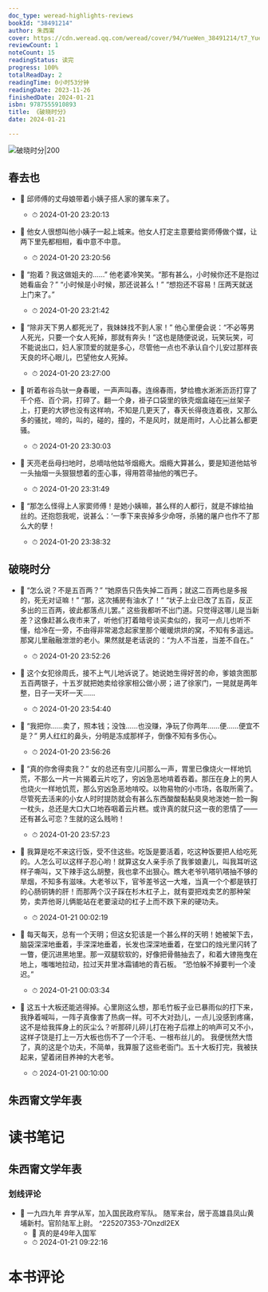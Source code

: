 ```yaml
---
doc_type: weread-highlights-reviews
bookId: "38491214"
author: 朱西甯
cover: https://cdn.weread.qq.com/weread/cover/94/YueWen_38491214/t7_YueWen_38491214.jpg
reviewCount: 1
noteCount: 15
readingStatus: 读完
progress: 100%
totalReadDay: 2
readingTime: 0小时53分钟
readingDate: 2023-11-26
finishedDate: 2024-01-21
isbn: 9787555910893
title: 《破晓时分》
date: 2024-01-21

---
```


![ 破晓时分|200](https://cdn.weread.qq.com/weread/cover/94/YueWen_38491214/t7_YueWen_38491214.jpg)


## 春去也


- 📌 邱师傅的丈母娘带着小姨子搭人家的骡车来了。 
    - ⏱ 2024-01-20 23:20:13 

- 📌 他女人很想叫他小姨子一起上城来。他女人打定主意要给窦师傅做个媒，让两下里先都相相，看中意不中意。 
    - ⏱ 2024-01-20 23:20:56 

- 📌 “抱着？我这做姐夫的……”
他老婆冷笑笑。“那有甚么，小时候你还不是抱过她看庙会？”
“小时候是小时候，那还说甚么！”
“想抱还不容易！压两天就送上门来了。” 
    - ⏱ 2024-01-20 23:21:42 

- 📌 “除非天下男人都死光了，我妹妹找不到人家！”
他心里便会说：“不必等男人死光，只要一个女人死掉，那就有奔头！”这也是随便说说，玩笑玩笑，可不能说出口，妇人家顶爱的就是多心，尽管他一点也不承认自个儿安过那样丧天良的坏心眼儿，巴望他女人死掉。 
    - ⏱ 2024-01-20 23:27:00 

- 📌 听着布谷鸟驮一身春暖，一声声叫春。连绵春雨，梦给檐水淅淅沥沥打穿了千个疮、百个洞，打碎了。翻一个身，褂子口袋里的铁壳烟盒碰在￼丝架子上，打更的大锣也没有这样响，不知是几更天了，春天长得夜连着夜，又那么多的骚扰，啼的，叫的，碰的，撞的，不是风时，就是雨时，人心比甚么都更骚。 
    - ⏱ 2024-01-20 23:30:03 

- 📌 天亮老岳母扫地时，总嘀咕他姑爷烟瘾大。烟瘾大算甚么，要是知道他姑爷一头抽烟一头狠狠想着的歪心事，得用笤帚抽他的嘴巴子。 
    - ⏱ 2024-01-20 23:31:49 

- 📌 “那怎么怪得上人家窦师傅！是她小姨嘛，甚么样的人都行，就是不嫁给抽丝的。还抱怨我呢，说甚么：‘一季下来丧掉多少命呀，杀猪的屠户也作不了那么大的孽！ 
    - ⏱ 2024-01-20 23:38:32 
## 破晓时分


- 📌 “怎么说？不是五百两？”
“她原告只告失掉二百两；就这二百两也是多报的，死无对证嘛！”
“那，这次捕房有油水了！”
“状子上业已改了五百，反正多出的三百两，彼此都落点儿罢。”
这些我都听不出门道。只觉得这哪儿是当新差？这像赶甚么夜市来了，听他们打着暗号谈买卖似的，我可一点儿也听不懂，给冷在一旁，不由得非常渴念起家里那个暖暖烘烘的窝，不知有多遥远。那窝儿里融融泄泄的老小。果然就是老话说的：“为人不当差，当差不自在。” 
    - ⏱ 2024-01-20 23:52:26 

- 📌 这个女犯徐周氏，接不上气儿地诉说了。她说她生得好苦的命，爹娘贪图那五百两银子，十五岁就把她卖给徐家相公做小房；进了徐家门，一晃就是两年整，日子一天坏一天…… 
    - ⏱ 2024-01-20 23:54:40 

- 📌 “我把你……卖了，照本钱；没蚀……也没赚，净玩了你两年……便……便宜不是？”
男人红红的鼻头，分明是冻成那样子，倒像不知有多伤心。 
    - ⏱ 2024-01-20 23:56:26 

- 📌 “真的你舍得卖我？”
女的总还有空儿问那么一声，胃里已像烧火一样地饥荒，不那么一片一片揭着云片吃了，穷凶急恶地啃着吞着。那压在身上的男人也烧火一样地饥荒，那么穷凶急恶地啃咬。以物易物的小市场，各取所需了。尽管死去活来的小女人时时提防就会有甚么东西酸酸黏黏臭臭地泼她一脸一胸一枕头，总还是大口大口地吞咽着云片糕。或许真的就只这一夜的恩情了——还有甚么可恋？生就的这么贱哟！ 
    - ⏱ 2024-01-20 23:57:23 

- 📌 我算是吃不来这行饭，受不住这些。吃饭是要活着，吃这种饭要把人给吃死的。人怎么可以这样子忍心哟！就算这女人亲手杀了我爹娘妻儿，叫我耳听这样子嘶叫，又下辣手这么胡整，我也拿不出狠心。瞧大老爷叭嗒叭嗒抽不够的旱烟，不知多有滋味。大老爷以下，官爷差爷这一大堆，当真一个个都是铁打的心肠铜铸的肝！而那两个汉子踩在杉木杠子上，就有耍把戏卖艺的那种架势，卖弄他哥儿俩能站在老要滚动的杠子上而不跌下来的硬功夫。 
    - ⏱ 2024-01-21 00:02:19 

- 📌 每天每天，总有一个天明；但这女犯该是一个甚么样的天明！她被架下去，脑袋深深地垂着，手深深地垂着，长发也深深地垂着，在堂口的烛光里闪转了一瞥，便沉进黑地里。那一双腿软软的，好像把骨骼抽去了，和着大镣拖曳在地上，嗤嗤地拉动，拉过天井里冰霜铺地的青石板。
“恐怕躲不掉要判一个凌迟。” 
    - ⏱ 2024-01-21 00:03:34 

- 📌 这五十大板还能逃得掉。心里刚这么想，那毛竹板子业已暴雨似的打下来，我挣着喊叫，一阵子真像害了热病一样。可不大对劲儿，一点儿没感到疼痛，这不是给我挥身上的灰尘么？听那砰儿砰儿打在袍子后襟上的响声可又不小，这样子饶是打上一万大板也伤不了一个汗毛、一根布丝儿的。
我便恍然大悟了，真的这是个功夫，不简单，我算服了这些老衙门。五十大板打完，我被扶起来，望着闭目养神的大老爷。 
    - ⏱ 2024-01-21 00:10:00 
## 朱西甯文学年表

 

# 读书笔记

## 朱西甯文学年表

### 划线评论
- 📌 一九四九年
弃学从军，加入国民政府军队。
随军来台，居于高雄县凤山黄埔新村。官阶陆军上尉。  ^225207353-7Onzdl2EX
    - 💭 真的是49年入国军
    - ⏱ 2024-01-21 09:22:16
   

# 本书评论
